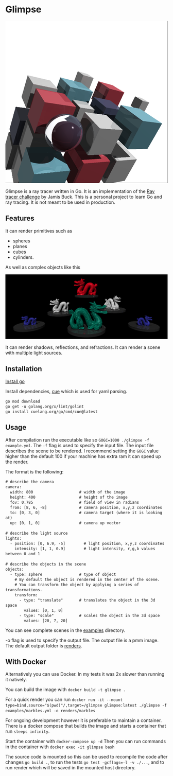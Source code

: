 # Glimpse

![](examples/cover.png)

Glimpse is a ray tracer written in Go. It is an implementation of the [Ray tracer challenge](https://pragprog.com/titles/jbtracer/the-ray-tracer-challenge/) by Jamis Buck.
This is a personal project to learn Go and ray tracing. It is not meant to be used in production.

## Features

It can render primitives such as 
- spheres 
- planes 
- cubes
- cylinders.

As well as complex objects like this

![](examples/dragons.png)


It can render shadows, reflections, and refractions. It can render a scene with multiple light sources.

## Installation

[Install go](https://go.dev/dl/)

Install dependencies, [cue](https://cuelang.org) which is used for yaml parsing.

```
go mod download
go get -u golang.org/x/lint/golint
go install cuelang.org/go/cmd/cue@latest
```

## Usage

After compilation run the executable like so `GOGC=1000 ./glimpse -f example.yml`. The `-f` flag is used to specify the input file. The input file describes the scene to be rendered.
I recommend setting the `GOGC` value higher than the default 100 if your machine has extra ram it can speed up the render.

The format is the following:

```
# describe the camera
camera:
  width: 800                    # width of the image
  height: 400                   # height of the image
  fov: 0.785                    # field of view in radians
  from: [8, 6, -8]              # camera position, x,y,z coordinates
  to: [0, 3, 0]                 # camera target (where it is looking at)
  up: [0, 1, 0]                 # camera up vector

# describe the light source
lights:
  - position: [0, 6.9, -5]        # light position, x,y,z coordinates
    intensity: [1, 1, 0.9]        # light intensity, r,g,b values between 0 and 1

# describe the objects in the scene
objects:
  - type: sphere                # type of object
    # By default the object is rendered in the center of the scene.
    # You can transform the object by applying a series of transformations.
    transform:  
      - type: "translate"       # translates the object in the 3d space
        values: [0, 1, 0]
      - type: "scale"           # scales the object in the 3d space
        values: [20, 7, 20]
```

You can see complete scenes in the [examples](examples) directory.

-o flag is used to specify the output file. The output file is a pmm image. The default output folder is [renders](renders).
 

## With Docker

Alternatively you can use Docker. In my tests it was 2x slower than running it natively.

You can build the image with `docker build -t glimpse .` 

For a quick render you can run `docker run -it --mount type=bind,source="$(pwd)"/,target=/glimpse glimpse:latest ./glimpse -f examples/marbles.yml -o renders/marbles`

For ongoing development however it is preferable to maintain a container. There is a docker compose that builds the image and starts a container that run `sleeps infinity`.

Start the container with `docker-compose up -d`
Then you can run commands in the container with `docker exec -it glimpse bash`

The source code is mounted so this can be used to recompile the code after changes `go build .`, to run the tests `go test -gcflags=-l -v ./...`, and to run render which will be saved in the mounted host directory.
